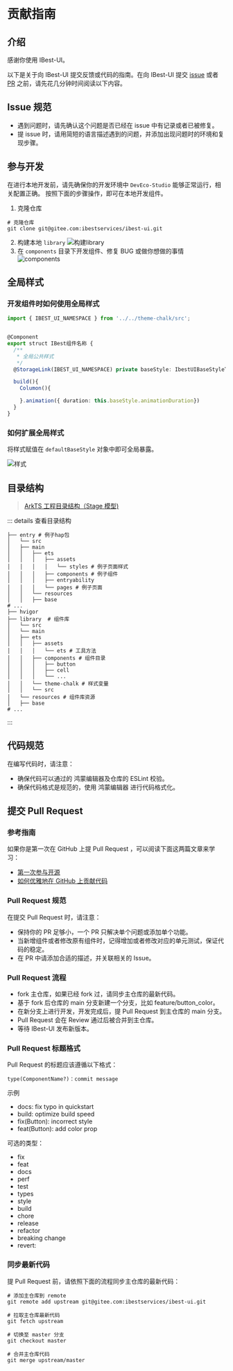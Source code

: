 # 贡献指南

## 介绍

感谢你使用 IBest-UI。

以下是关于向 IBest-UI 提交反馈或代码的指南。在向 IBest-UI 提交 [issue](https://github.com/ibestservices/ibest-ui/issues) 或者 [PR](https://github.com/ibestservices/ibest-ui/pulls) 之前，请先花几分钟时间阅读以下内容。

## Issue 规范

- 遇到问题时，请先确认这个问题是否已经在 issue 中有记录或者已被修复。
- 提 issue 时，请用简短的语言描述遇到的问题，并添加出现问题时的环境和复现步骤。

## 参与开发

在进行本地开发前，请先确保你的开发环境中 `DevEco-Studio` 能够正常运行，相关配置正确。
按照下面的步骤操作，即可在本地开发组件。

1. 克隆仓库

```shell
# 克隆仓库
git clone git@gitee.com:ibestservices/ibest-ui.git
```

2. 构建本地 `library`
   ![构建library](./images/build.png)
3. 在 `components` 目录下开发组件、修复 BUG 或做你想做的事情
   ![components](./images/components.png)

## 全局样式

### 开发组件时如何使用全局样式

```ts
import { IBEST_UI_NAMESPACE } from '../../theme-chalk/src';


@Component
export struct IBest组件名称 {
  /**
   * 全局公共样式
   */
  @StorageLink(IBEST_UI_NAMESPACE) private baseStyle: IbestUIBaseStyleType = {};

  build(){
    Columon(){

    }.animation({ duration: this.baseStyle.animationDuration})
  }
}
```

### 如何扩展全局样式

将样式赋值在 `defaultBaseStyle` 对象中即可全局暴露。

![样式](./images/styles.png)

## 目录结构

> [ArkTS 工程目录结构（Stage 模型)](https://developer.huawei.com/consumer/cn/doc/harmonyos-guides-V2/start-with-ets-stage-0000001477980905-V2#ZH-CN_TOPIC_0000001523985912__arkts%E5%B7%A5%E7%A8%8B%E7%9B%AE%E5%BD%95%E7%BB%93%E6%9E%84stage%E6%A8%A1%E5%9E%8B)

::: details 查看目录结构

```shell
├── entry # 例子hap包
│   └── src
│   ├── main
│   │   ├── ets
│   │   │   ├── assets
│   │   │   │   └── styles # 例子页面样式
│   │   │   ├── components # 例子组件
│   │   │   ├── entryability
│   │   │   └── pages # 例子页面
│   │   └── resources
│   │   ├── base
# ...
├── hvigor
├── library  # 组件库
│   └── src
│   └── main
│   ├── ets
│   │   ├── assets
│   │   │   └── ets # 工具方法
│   │   ├── components # 组件目录
│   │   │   ├── button
│   │   │   ├── cell
│   │   │   └── ...
│   │   └── theme-chalk # 样式变量
│   │   └── src
│   └── resources # 组件库资源
│   ├── base
# ...

```

:::

## 代码规范

在编写代码时，请注意：

- 确保代码可以通过的 鸿蒙编辑器及仓库的 ESLint 校验。
- 确保代码格式是规范的，使用 鸿蒙编辑器 进行代码格式化。

## 提交 Pull Request

### 参考指南

如果你是第一次在 GitHub 上提 Pull Request ，可以阅读下面这两篇文章来学习：

- [第一次参与开源](https://github.com/firstcontributions/first-contributions/blob/main/translations/README.zh-cn.md)
- [如何优雅地在 GitHub 上贡献代码](https://segmentfault.com/a/1190000000736629)

### Pull Request 规范

在提交 Pull Request 时，请注意：

- 保持你的 PR 足够小，一个 PR 只解决单个问题或添加单个功能。
- 当新增组件或者修改原有组件时，记得增加或者修改对应的单元测试，保证代码的稳定。
- 在 PR 中请添加合适的描述，并关联相关的 Issue。

### Pull Request 流程

- fork 主仓库，如果已经 fork 过，请同步主仓库的最新代码。
- 基于 fork 后仓库的 main 分支新建一个分支，比如 feature/button_color。
- 在新分支上进行开发，开发完成后，提 Pull Request 到主仓库的 main 分支。
- Pull Request 会在 Review 通过后被合并到主仓库。
- 等待 IBest-UI 发布新版本。

### Pull Request 标题格式

Pull Request 的标题应该遵循以下格式：

```shell
type(ComponentName?)：commit message
```

示例

- docs: fix typo in quickstart
- build: optimize build speed
- fix(Button): incorrect style
- feat(Button): add color prop

可选的类型：

- fix
- feat
- docs
- perf
- test
- types
- style
- build
- chore
- release
- refactor
- breaking change
- revert:

### 同步最新代码

提 Pull Request 前，请依照下面的流程同步主仓库的最新代码：

```shell
# 添加主仓库到 remote
git remote add upstream git@gitee.com:ibestservices/ibest-ui.git

# 拉取主仓库最新代码
git fetch upstream

# 切换至 master 分支
git checkout master

# 合并主仓库代码
git merge upstream/master
```
